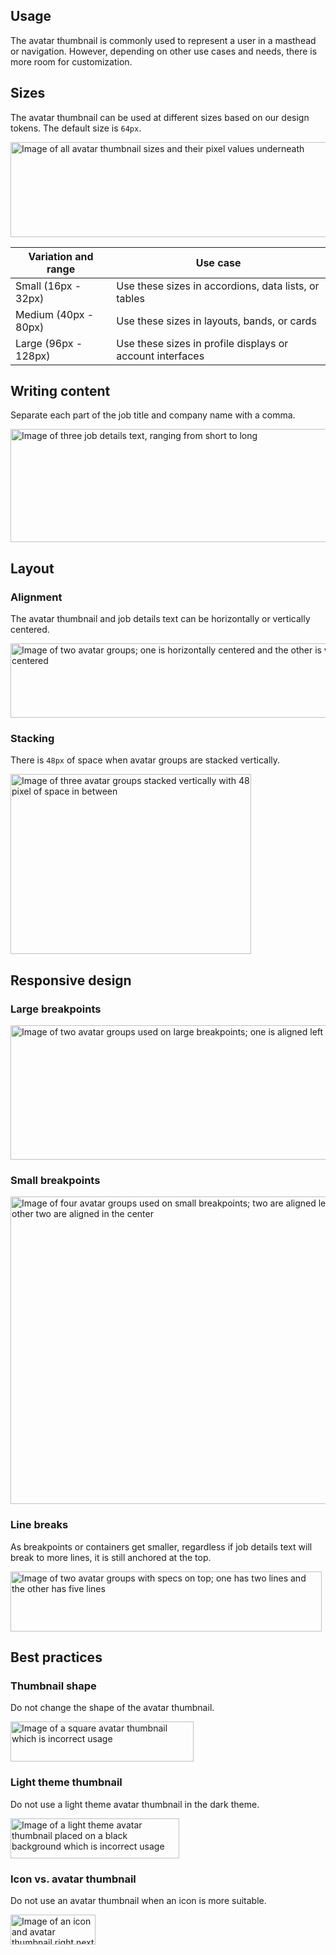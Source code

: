 ## Usage

The avatar thumbnail is commonly used to represent a user in a masthead or 
navigation. However, depending on other use cases and needs, there is more 
room for customization.


## Sizes

The avatar thumbnail can be used at different sizes based on our design tokens. The default size is <code>64px</code>.

<uxdot-example width-adjustment="823px">
  <img src="../avatar-usage-sizes.png" 
      alt="Image of all avatar thumbnail sizes and their pixel values underneath"
      width="823"
      height="152">
</uxdot-example>

<rh-table>
  <table>
    <thead>
      <tr>
        <th scope="col" data-label="Variation and range">Variation and range</th>
        <th scope="col" data-label="Use case">Use case</th>
      </tr>
    </thead>
    <tbody>
      <tr>
        <td data-label="Variation and range">Small (16px - 32px)</td>
        <td data-label="Use case">Use these sizes in accordions, data lists, or tables</td>
      </tr>
      <tr>
        <td data-label="Variation and range">Medium (40px - 80px)</td>
        <td data-label="Use case">Use these sizes in layouts, bands, or cards</td>
      </tr>
      <tr>
        <td data-label="Variation and range">Large (96px - 128px)</td>
        <td data-label="Use case">Use these sizes in profile displays or account interfaces</td>
      </tr>
    </tbody>
  </table>
</rh-table>

## Writing content
  
Separate each part of the job title and company name with a comma.

<uxdot-example width-adjustment="611px">
  <img src="../avatar-writing-content.png" 
      alt="Image of three job details text, ranging from short to long"
      width="611"
      height="181"> 
</uxdot-example>

## Layout

### Alignment

The avatar thumbnail and job details text can be horizontally or vertically 
centered.

<uxdot-example width-adjustment="625px">
  <img src="../avatar-usage-alignment.png" 
      alt="Image of two avatar groups; one is horizontally centered and the other is vertically centered"
      width="625"
      height="119">
</uxdot-example>


### Stacking

There is `48px` of space when avatar groups are stacked vertically.

<uxdot-example width-adjustment="385px">
  <img src="../avatar-usage-stacking.png" 
      alt="Image of three avatar groups stacked vertically with 48 pixel of space in between"
      width="385"
      height="288">
</uxdot-example>

## Responsive design

### Large breakpoints

<uxdot-example variant="full" no-border alignment="left" width-adjustment="1000px">
  <img src="../avatar-breakpoints-large.png" 
      alt="Image of two avatar groups used on large breakpoints; one is aligned left and the other is aligned in the center"
      width="1000"
      height="215">
</uxdot-example>

### Small breakpoints

<uxdot-example variant="full" no-border alignment="left" width-adjustment="576px">
  <img src="../avatar-breakpoints-small.png" 
      alt="Image of four avatar groups used on small breakpoints; two are aligned left and the other two are aligned in the center"
      width="576"
      height="492">
</uxdot-example>

### Line breaks

As breakpoints or containers get smaller, regardless if job details text will 
break to more lines, it is still anchored at the top.

<uxdot-example width-adjustment="498px">
  <img src="../avatar-line-breaks.png" 
      alt="Image of two avatar groups with specs on top; one has two lines and the other has five lines"
      width="498"
      height="96">
</uxdot-example>

## Best practices

### Thumbnail shape

Do not change the shape of the avatar thumbnail.

<uxdot-example danger width-adjustment="293px">
  <img src="../avatar-best-practice-1.png" 
      alt="Image of a square avatar thumbnail which is incorrect usage"
      width="293"
      height="64">
</uxdot-example>

### Light theme thumbnail

Do not use a light theme avatar thumbnail in the dark theme.

<uxdot-example danger width-adjustment="270px">
  <img src="../avatar-best-practice-2.png" 
      alt="Image of a light theme avatar thumbnail placed on a black background which is incorrect usage"
      width="270"
      height="64">
</uxdot-example>

### Icon vs. avatar thumbnail

Do not use an avatar thumbnail when an icon is more suitable.

<uxdot-example danger width-adjustment="136px">
  <img src="../avatar-best-practice-3.png" 
      alt="Image of an icon and avatar thumbnail right next to each other which is incorrect usage"
      width="136"
      height="48">
</uxdot-example>

